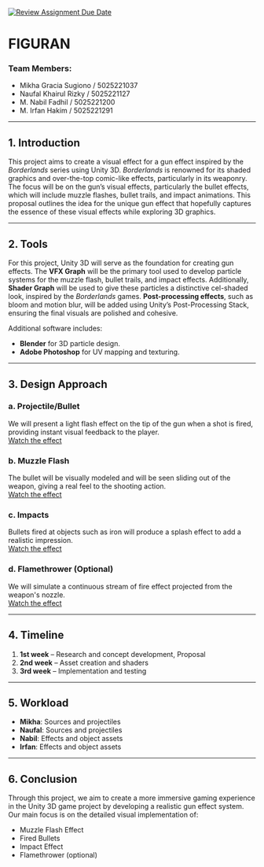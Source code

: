 [![Review Assignment Due Date](https://classroom.github.com/assets/deadline-readme-button-22041afd0340ce965d47ae6ef1cefeee28c7c493a6346c4f15d667ab976d596c.svg)](https://classroom.github.com/a/ZUtYscbQ)

# FIGURAN

### Team Members:
- Mikha Gracia Sugiono / 5025221037  
- Naufal Khairul Rizky / 5025221127  
- M. Nabil Fadhil / 5025221200  
- M. Irfan Hakim / 5025221291  

---

## 1. Introduction

This project aims to create a visual effect for a gun effect inspired by the *Borderlands* series using Unity 3D. *Borderlands* is renowned for its shaded graphics and over-the-top comic-like effects, particularly in its weaponry. The focus will be on the gun’s visual effects, particularly the bullet effects, which will include muzzle flashes, bullet trails, and impact animations. This proposal outlines the idea for the unique gun effect that hopefully captures the essence of these visual effects while exploring 3D graphics.

---

## 2. Tools

For this project, Unity 3D will serve as the foundation for creating gun effects. The **VFX Graph** will be the primary tool used to develop particle systems for the muzzle flash, bullet trails, and impact effects. Additionally, **Shader Graph** will be used to give these particles a distinctive cel-shaded look, inspired by the *Borderlands* games. **Post-processing effects**, such as bloom and motion blur, will be added using Unity’s Post-Processing Stack, ensuring the final visuals are polished and cohesive.

Additional software includes:
- **Blender** for 3D particle design.
- **Adobe Photoshop** for UV mapping and texturing.

---

## 3. Design Approach

### a. Projectile/Bullet  
We will present a light flash effect on the tip of the gun when a shot is fired, providing instant visual feedback to the player.  
[Watch the effect](https://www.youtube.com/watch?v=xenW67bXTgM)

### b. Muzzle Flash  
The bullet will be visually modeled and will be seen sliding out of the weapon, giving a real feel to the shooting action.  
[Watch the effect](https://youtu.be/sgBbnF3r60U?si=gg5t_fV6xtkHydom)

### c. Impacts  
Bullets fired at objects such as iron will produce a splash effect to add a realistic impression.  
[Watch the effect](https://www.youtube.com/watch?v=jSIan1cEYTI)

### d. Flamethrower (Optional)  
We will simulate a continuous stream of fire effect projected from the weapon's nozzle.  
[Watch the effect](https://www.youtube.com/watch?v=IY2K2cOE0R8)

---

## 4. Timeline

1. **1st week** – Research and concept development, Proposal  
2. **2nd week** – Asset creation and shaders  
3. **3rd week** – Implementation and testing  

---

## 5. Workload

- **Mikha**: Sources and projectiles  
- **Naufal**: Sources and projectiles  
- **Nabil**: Effects and object assets  
- **Irfan**: Effects and object assets  

---

## 6. Conclusion

Through this project, we aim to create a more immersive gaming experience in the Unity 3D game project by developing a realistic gun effect system. Our main focus is on the detailed visual implementation of:
- Muzzle Flash Effect  
- Fired Bullets  
- Impact Effect  
- Flamethrower (optional)
